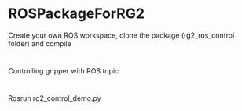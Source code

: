 # ROSPackageForRG2
Create your own ROS workspace, clone the package (rg2_ros_control folder) and compile
# 
Controlling gripper with ROS topic
# 
Rosrun rg2_control_demo.py
#
 
